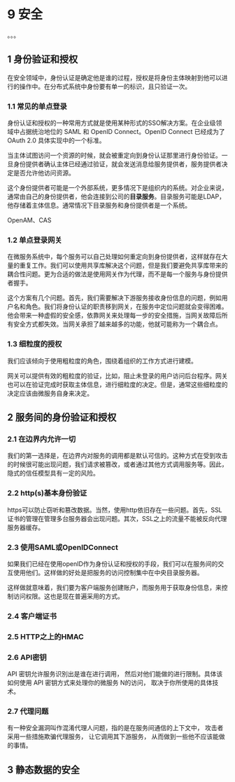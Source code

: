 # 9 安全

。。。

## 1 身份验证和授权

在安全领域中，身份认证是确定他是谁的过程，授权是将身份主体映射到他可以进行的操作中。在分布式系统中身份要有单一的标识，且只验证一次。

### 1.1 常见的单点登录

身份认证和授权的一种常用方式就是使用某种形式的SSO解决方案。在企业级领域中占据统治地位的 SAML 和 OpenID Connect。OpenID Connect 已经成为了 OAuth 2.0 具体实现中的一个标准。

当主体试图访问一个资源的时候，就会被重定向到身份认证那里进行身份验证。一旦身份提供者确认主体已经通过验证，就会发送消息给服务提供者，服务提供者决定是否允许他访问资源。

这个身份提供者可能是一个外部系统，更多情况下是组织内的系统。对企业来说，通常由自己的身份提供者，他会连接到公司的**目录服务**。目录服务可能是LDAP，他存储着主体信息。通常情况下目录服务和身份提供者是一个系统。

OpenAM、CAS

### 1.2 单点登录网关

在微服务系统中，每个服务可以自己处理如何重定向到身份提供者，这样就存在大量的重复工作。我们可以使用共享库解决这个问题，但是我们要避免共享库带来的耦合性问题。更为合适的做法是使用网关作为代理，而不是每一个服务与身份提供者握手。

这个方案有几个问题。首先，我们需要解决下游服务接收身份信息的问题，例如用户名和角色。我们将身份认证的职责移到网关，在服务中定位问题就会变得困难。他会带来一种虚假的安全感，依靠网关来处理每一步的安全措施，当网关故障后所有安全方式都失效。当网关承担了越来越多的功能，他就可能称为一个耦合点。

### 1.3 细粒度的授权

我们应该倾向于使用粗粒度的角色，围绕着组织的工作方式进行建模。

网关可以提供有效的粗粒度的验证，比如，阻止未登录的用户访问后台程序。网关也可以在验证完成时获取主体信息，进行细粒度的决定。但是，通常这些细粒度的决定应该由微服务自身来决定。

## 2 服务间的身份验证和授权

### 2.1 在边界内允许一切

我们的第一选择是，在边界内对服务的调用都是默认可信的。这种方式在受到攻击的时候很可能出现问题，我们请求被篡改，或者通过其他方式调用服务等。因此，隐式的信任模型具有一定的风险。

### 2.2 http(s)基本身份验证

https可以防止窃听和篡改数据。当然，使用http依旧存在一些问题。首先，SSL证书的管理在管理多台服务器会出现问题。其次，SSL之上的流量不能被反向代理服务器缓存。

### 2.3 使用SAML或OpenIDConnect

如果我们已经在使用openID作为身份认证和授权的手段，我们可以在服务间的交互使用他们。这样做的好处是把服务的访问控制集中在中央目录服务器。

这样做就意味着，我们要为客户端服务创建账户，而服务用于获取身份信息，来控制访问权限。这也是现在普遍采用的方式。

### 2.4 客户端证书

### 2.5 HTTP之上的HMAC

### 2.6 API密钥

API 密钥允许服务识別出是谁在进行调用， 然后对他们能做的进行限制。具体该如何使用 API 密钥方式来处理你的微服务 N的访问， 取决于你所使用的具体技术。

### 2.7 代理问题

有一种安全漏洞叫作混淆代理人问题，指的是在服务间通信的上下文中， 攻击者采用一些措施欺骗代理服务， 让它调用其下游服务， 从而做到一些他不应该能做的事情。

## 3 静态数据的安全



